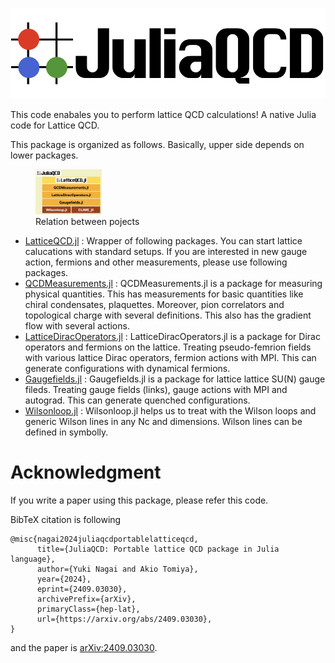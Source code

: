 
![JuliaQCD](logo_juliaqcd.png "JuliaQCD logo")

This code enabales you to perform lattice QCD calculations! A native Julia code for Lattice QCD.

This package is organized as follows. Basically, upper side depends on lower packages.


<figure>
  <img src="blockv2.png" alt="Blick structure" width="25%" />
  <figcaption>Relation between pojects</figcaption>
</figure>

- [LatticeQCD.jl](https://github.com/akio-tomiya/LatticeQCD.jl) : Wrapper of following packages. You can start lattice calucations with standard setups. If you are interested in new gauge action, fermions and other measurements, please use following packages.
- [QCDMeasurements.jl](https://github.com/akio-tomiya/QCDMeasurements.jl) : QCDMeasurements.jl is a package for measuring physical quantities. This has measurements for basic quantities like chiral condensates, plaquettes. Moreover, pion correlators and topological charge with several definitions. This also has the gradient flow with several actions.
- [LatticeDiracOperators.jl](https://github.com/akio-tomiya/LatticeDiracOperators.jl) : LatticeDiracOperators.jl is a package for Dirac operators and fermions on the lattice. Treating pseudo-femrion fields with various lattice Dirac operators, fermion actions with MPI. This can generate configurations with dynamical fermions.
- [Gaugefields.jl](https://github.com/akio-tomiya/Gaugefields.jl) : Gaugefields.jl is a package for lattice lattice SU(N) gauge fileds. Treating gauge fields (links), gauge actions with MPI and autograd. This can generate quenched configurations.  
- [Wilsonloop.jl](https://github.com/akio-tomiya/Wilsonloop.jl) : Wilsonloop.jl helps us to treat with the Wilson loops and generic Wilson lines in any Nc and dimensions. Wilson lines can be defined in symbolly.

# Acknowledgment
If you write a paper using this package, please refer this code.

BibTeX citation is following
```
@misc{nagai2024juliaqcdportablelatticeqcd,
      title={JuliaQCD: Portable lattice QCD package in Julia language}, 
      author={Yuki Nagai and Akio Tomiya},
      year={2024},
      eprint={2409.03030},
      archivePrefix={arXiv},
      primaryClass={hep-lat},
      url={https://arxiv.org/abs/2409.03030}, 
}
```
and the paper is [arXiv:2409.03030](https://arxiv.org/abs/2409.03030).
